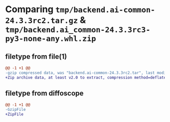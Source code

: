 # Comparing `tmp/backend.ai-common-24.3.3rc2.tar.gz` & `tmp/backend.ai_common-24.3.3rc3-py3-none-any.whl.zip`

## filetype from file(1)

```diff
@@ -1 +1 @@
-gzip compressed data, was "backend.ai-common-24.3.3rc2.tar", last modified: Tue Apr 30 06:26:17 2024, max compression
+Zip archive data, at least v2.0 to extract, compression method=deflate
```

## filetype from diffoscope

```diff
@@ -1 +1 @@
-GzipFile
+ZipFile
```

